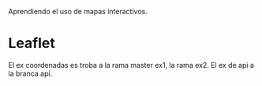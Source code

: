 Aprendiendo el uso de mapas interactivos.

# Leaflet

El ex coordenadas es troba a la rama master ex1, la rama ex2. El ex de api a la branca api.
